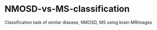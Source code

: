 # NMOSD-vs-MS-classification
Classification task of similar disease, NMOSD, MS using brain MRImages
